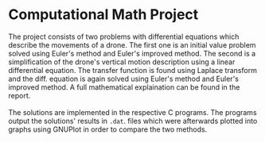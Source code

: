 # Computational Math Project

The project consists of two problems with differential equations which describe the movements of a drone. The first one is an initial value problem solved using Euler's method and Euler's improved method. The second is a simplification of the drone's vertical motion description using a linear differential equation. The transfer function is found using Laplace transform and the diff. equation is again solved using Euler's method and Euler's improved method. A full mathematical explaination can be found in the report. <br> <br>The solutions are implemented in the respective C programs. The programs output the solutions' results in `.dat`. files which were afterwards plotted into graphs using GNUPlot in order to compare the two methods.